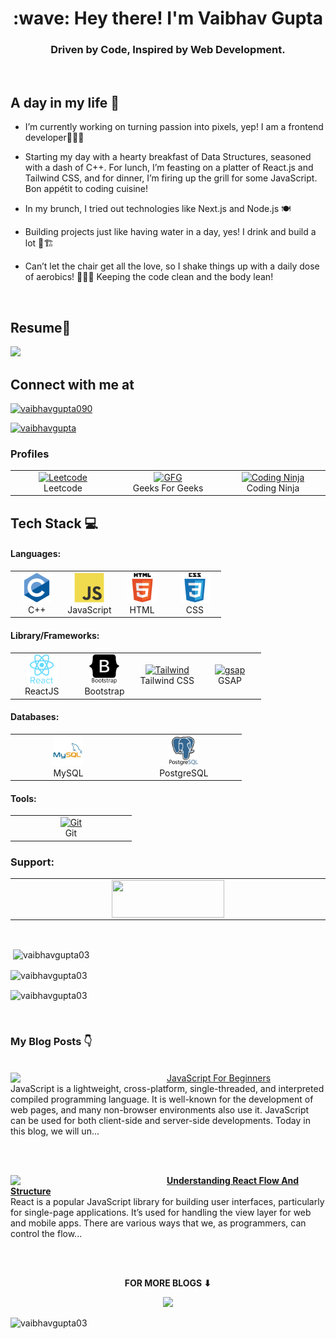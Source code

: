 <h1 align="center">:wave: Hey there! I'm Vaibhav Gupta</h1>
<h3 align="center">Driven by Code, Inspired by Web Development.</h3>
<br>
<h2> A day in my life 💭 </h2>

-  I’m currently working on turning passion into pixels, yep! I am a frontend developer👩🏽‍💻

- Starting my day with a hearty breakfast of Data Structures, seasoned with a dash of C++. For lunch, I’m feasting on a platter of React.js and Tailwind CSS, and for dinner, I’m firing up the grill for some JavaScript. Bon appétit to coding cuisine!

- In my brunch, I tried out technologies like Next.js and Node.js 🍽️

-   Building projects just like having water in a day, yes! I drink and build a lot 🥤🏗️

- Can’t let the chair get all the love, so I shake things up with a daily dose of aerobics! 🤸🏽‍♀️ Keeping the code clean and the body lean!

<br>
	
## Resume:page_facing_up:
<a href="https://drive.google.com/file/d/1bii1pcAkuCJQIQRF_ek8gl4blpz6gk0V/view?usp=sharing" target="_blank">
<img src="https://img.icons8.com/color/96/null/google-drive--v2.png"/>
</a>

## Connect with me at
	
<p align="left"> <a href="https://twitter.com/vaibhavgupta090" target="_blank"><img src="https://img.shields.io/twitter/follow/vaibhavgupta090?logo=twitter&style=for-the-badge" alt="vaibhavgupta090" /></a> </p>
<p align="left"> <a href="https://www.linkedin.com/in/vaibhav-gupta-45a340225/" target="_blank"><img src="https://img.shields.io/badge/-Vaibhav%20Gupta-blue?style=flat-square&logo=linkedin&logoColor=white&link=https://www.linkedin.com/in/vaibhav-gupta-45a340225/" alt="vaibhavgupta" /></a> </p>


<h3 align="left">Profiles</h3>
<table>
	 <tbody>
  <tr>
   <td align="Center" width="25%"> 
      <a href="https://www.leetcode.com/vaibhavgupta09" target="_blank">
        <img src="https://leetcode.com/static/images/LeetCode_logo.png" width="48" height="48" alt="Leetcode" />
      </a>
      <br>Leetcode
    </td>
    <td align="Center" width="25%"> 
      <a href="https://auth.geeksforgeeks.org/user/mrpriyanshu09" target="_blank">
        <img src="https://img.icons8.com/color/452/GeeksforGeeks.png" width="48" height="48" alt="GFG" />
      </a>
      <br>Geeks For Geeks
    </td>
    <td align="Center" width="25%"> 
      <a href="https://www.codingninjas.com/studio/profile/vaibhavgupta09" target="_blank">
        <img src="https://files.codingninjas.in/codingninjs-mob-29500.svg" width="48" height="48" alt="Coding Ninja" />
      </a>
      <br>Coding Ninja
    </td>
  </tr>
   </tbody>
</table>

## Tech Stack :computer:
<h4 align="left">Languages:</h4>
<table>
	 <tbody>
  <tr>
   <td align="Center" width="25%"> 
      <a href="https://www.w3schools.com/cpp/" target="_blank">
        <img src="https://raw.githubusercontent.com/devicons/devicon/master/icons/c/c-original.svg" width="48" height="48" alt="CPP" />
      </a>
      <br>C++
    </td>
    <td align="Center" width="25%"> 
      <a href="https://developer.mozilla.org/en-US/docs/Web/JavaScript" target="_blank">
        <img src="https://raw.githubusercontent.com/devicons/devicon/master/icons/javascript/javascript-original.svg" width="48" height="48" alt="HTML" />
      </a>
      <br>JavaScript
    </td>
    <td align="Center" width="25%"> 
      <a href="https://www.w3.org/html/" target="_blank">
        <img src="https://raw.githubusercontent.com/devicons/devicon/master/icons/html5/html5-original-wordmark.svg" width="48" height="48" alt="HTML" />
      </a>
      <br>HTML
    </td>
    <td align="Center" width="25%"> 
      <a href="https://www.w3schools.com/css/" target="_blank">
        <img src="https://raw.githubusercontent.com/devicons/devicon/master/icons/css3/css3-original-wordmark.svg" width="48" height="48" alt="CSS" />
      </a>
      <br>CSS
    </td>
  </tr>
   </tbody>
</table>
<h4 align="left">Library/Frameworks:</h4>
<table>
	 <tbody>
  <tr>
   <td align="Center" width="25%"> 
      <a href="https://reactjs.org/" target="_blank">
        <img src="https://raw.githubusercontent.com/devicons/devicon/master/icons/react/react-original-wordmark.svg" width="48" height="48" alt="React" />
      </a>
      <br>ReactJS
    </td>
    <td align="Center" width="25%"> 
      <a href="https://getbootstrap.com" target="_blank">
        <img src="https://raw.githubusercontent.com/devicons/devicon/master/icons/bootstrap/bootstrap-plain-wordmark.svg" width="48" height="48" alt="Bootstrap" />
      </a>
      <br>Bootstrap
    </td>
    <td align="Center" width="25%"> 
      <a href="https://tailwindcss.com/" target="_blank">
        <img src="https://www.vectorlogo.zone/logos/tailwindcss/tailwindcss-icon.svg" width="48" height="48" alt="Tailwind" />
      </a>
      <br>Tailwind CSS
    </td>
    <td align="Center" width="25%"> 
      <a href="https://gsap.com/" target="_blank">
        <img src="https://seeklogo.com/images/G/greensock-gsap-icon-logo-13BB451E88-seeklogo.com.png" width="48" height="48" alt="gsap" />
      </a>
      <br>GSAP
    </td>
  </tr>
   </tbody>
</table>
<h4 align="left">Databases:</h4>
<table>
	 <tbody>
  <tr>
   <td align="Center" width="25%"> 
      <a href="https://www.mysql.com/" target="_blank">
        <img src="https://raw.githubusercontent.com/devicons/devicon/master/icons/mysql/mysql-original-wordmark.svg" width="48" height="48" alt="mysql" />
      </a>
      <br>MySQL
    </td>
    <td align="Center" width="25%"> 
      <a href="https://www.postgresql.org" target="_blank">
        <img src="https://raw.githubusercontent.com/devicons/devicon/master/icons/postgresql/postgresql-original-wordmark.svg" width="48" height="48" alt="postgresql" />
      </a>
      <br>PostgreSQL
    </td>
  </tr>
   </tbody>
</table>
    <h4 align="left">Tools:</h4>
<table>
	 <tbody>
  <tr>
   <td align="Center" width="25%"> 
      <a href="https://git-scm.com/" target="_blank">
        <img src="https://www.vectorlogo.zone/logos/git-scm/git-scm-icon.svg" width="48" height="48" alt="Git"/>
      </a>
      <br>Git
    </td>
  </tr>
   </tbody>
</table>

<h3 align="left">Support:</h3>
<table>
   <tbody>
	 <tr>
		  
<td align="Center" width="25%">   
        <a href="https://www.buymeacoffee.com/vaibhavgupta" target="_blank">
        <img align="center" height="60" width="180" src="https://cdn.buymeacoffee.com/buttons/v2/default-yellow.png">
      </a>
  </td>
</tr>
</tbody>
  </table><br/>
<p>&nbsp;<img align="center" src="https://github-readme-stats.vercel.app/api?username=vaibhavgupta03&show_icons=true&locale=en&theme=onedark" alt="vaibhavgupta03" /></p>


<p><img align="center" src="https://github-readme-streak-stats.herokuapp.com/?user=vaibhavgupta03&theme=onedark" alt="vaibhavgupta03" /></p>
<p><img align="center" src="https://github-readme-stats.vercel.app/api/top-langs?username=vaibhavgupta03&show_icons=true&locale=en&layout=compact&theme=onedark" alt="vaibhavgupta03" /></p>
<br>

### My Blog Posts 👇
	
<p align="left">
  <br/>
<a href="https://vaibhav09.hashnode.dev/javascript-for-beginners-a-complete-guide" title="JavaScript For Beginners" target="_blank"><img src="https://cdn.hashnode.com/res/hashnode/image/upload/v1687104991359/69b20342-1b20-4c6c-9e67-5b1e1fe00c94.png?w=1920&h=75&fit=crop&crop=entropy&auto=compress,format&format=webp alt="JavaScript For Beginners" width="250px" align="left" /></a>
<a href="https://vaibhav09.hashnode.dev/javascript-for-beginners-a-complete-guide" title="JavaScript For Beginners" target="_blank">JavaScript For Beginners</strong></a>
<br/> 
JavaScript is a lightweight, cross-platform, single-threaded, and interpreted compiled programming language. It is well-known for the development of web pages, and many non-browser environments also use it. JavaScript can be used for both client-side and server-side developments. Today in this blog, we will un... </p> <br/> <br/>
	
<p align="left">
<a href="https://vaibhav09.hashnode.dev/react-flow-and-structure" title="Understanding React Structure" target="_blank"><img src="https://cdn.hashnode.com/res/hashnode/image/upload/v1697518521390/a046aba5-27e8-48df-8b02-ebf301092e59.png w=1920&h=75&fit=crop&crop=entropy&auto=compress,format&format=webp alt="Understanding React Flow And Structure" width="250px" align="left" /></a>
<a href="https://vaibhav09.hashnode.dev/react-flow-and-structure" title="Understanding React Flow And Structure" target="_blank"><strong>Understanding React Flow And Structure</strong></a>
<br/> React is a popular JavaScript library for building user interfaces, particularly for single-page applications. It’s used for handling the view layer for web and mobile apps. There are various ways that we, as programmers, can control the flow... </p> <br/> <br/>

<div align="center">
<p align="center"><b>FOR MORE BLOGS ⬇</b></p>
<p><a href="https://hashnode.com/@vaibhavgupta" target="_blank"><img src="https://img.shields.io/badge/Hashnode-2962FF?style=for-the-badge&logo=hashnode&logoColor=white"></a></p>
</div>

<p align="left"> <img src="https://komarev.com/ghpvc/?username=vaibhavgupta03&label=Profile%20views&color=0e75b6&style=flat" alt="vaibhavgupta03" /> </p>
